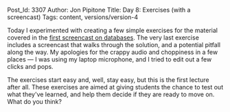 Post_Id: 3307
Author: Jon Pipitone
Title: Day 8: Exercises (with a screencast)
Tags: content, versions/version-4

<p>Today I experimented with creating a few simple exercises for the material covered in the <a href="/4_0/databases/select.html">first screencast on databases</a>.  The very last exercise includes a screencast that walks through the solution, and a potential pitfall along the way.  My apologies for the crappy audio and choppiness in a few places &mdash; I was using my laptop microphone, and I tried to edit out a few clicks and pops.</p>
<p>The exercises start easy and, well, stay easy, but this is the first lecture after all.  These exercises are aimed at giving students the chance to test out what they've learned, and help them decide if they are ready to move on.  What do you think?</p>
